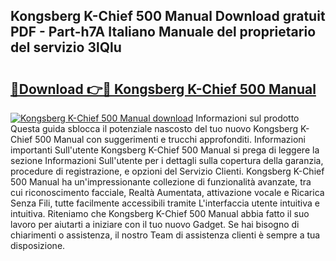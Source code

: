 ## Kongsberg K-Chief 500 Manual Download gratuit PDF - Part-h7A Italiano Manuale del proprietario del servizio 3lQlu

# <h2><a href="http://dfcq4bq.blite.top/?on=Kongsberg+K-Chief+500+Manual">🔗Download 👉🔴 Kongsberg K-Chief 500 Manual</a></h2>

[![Kongsberg K-Chief 500 Manual download](https://i.imgur.com/lujVjoI.png)](http://dfcq4bq.blite.top/?on=Kongsberg+K-Chief+500+Manual)
Informazioni sul prodotto Questa guida sblocca il potenziale nascosto del tuo nuovo Kongsberg K-Chief 500 Manual con suggerimenti e trucchi approfonditi. Informazioni importanti Sull'utente Kongsberg K-Chief 500 Manual si prega di leggere la sezione Informazioni Sull'utente per i dettagli sulla copertura della garanzia, procedure di registrazione, e opzioni del Servizio Clienti. Kongsberg K-Chief 500 Manual ha un'impressionante collezione di funzionalità avanzate, tra cui riconoscimento facciale, Realtà Aumentata, attivazione vocale e Ricarica Senza Fili, tutte facilmente accessibili tramite L'interfaccia utente intuitiva e intuitiva. Riteniamo che Kongsberg K-Chief 500 Manual abbia fatto il suo lavoro per aiutarti a iniziare con il tuo nuovo Gadget. Se hai bisogno di chiarimenti o assistenza, il nostro Team di assistenza clienti è sempre a tua disposizione.
